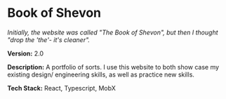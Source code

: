 # Book of Shevon

_Initially, the website was called "The Book of Shevon", but then I thought "drop the 'the'- it's cleaner"._

**Version:** 2.0

**Description:** A portfolio of sorts. I use this website to both show case my existing design/ engineering skills, as
well as practice new skills.

**Tech Stack:** React, Typescript, MobX
